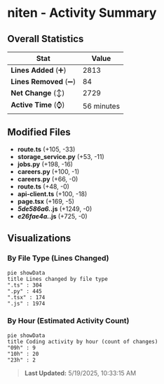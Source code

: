 # niten - Activity Summary 

## Overall Statistics

| Stat                   | Value                                                             |
| ---------------------- | ----------------------------------------------------------------- |
| **Lines Added** (➕)   | 2813                                          |
| **Lines Removed** (➖) | 84                                        |
| **Net Change** (↕)    | 2729                |
| **Active Time** (⌚)   | 56 minutes |


## Modified Files
- **route.ts** (+105, -33)
- **storage_service.py** (+53, -11)
- **jobs.py** (+198, -16)
- **careers.py** (+100, -1)
- **careers.py** (+66, -0)
- **route.ts** (+48, -0)
- **api-client.ts** (+100, -18)
- **page.tsx** (+169, -5)
- **_5de586a6._.js** (+1249, -0)
- **_e26fae4a._.js** (+725, -0)

## Visualizations

### By File Type (Lines Changed)

```mermaid
pie showData
title Lines changed by file type
".ts" : 304
".py" : 445
".tsx" : 174
".js" : 1974
```

### By Hour (Estimated Activity Count)

```mermaid
pie showData
title Coding activity by hour (count of changes)
"09h" : 9
"10h" : 20
"23h" : 2
```


> **Last Updated:** 5/19/2025, 10:33:15 AM